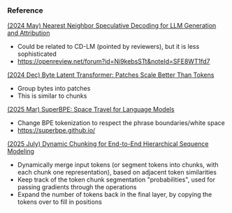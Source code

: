### Reference

[(2024 May) Nearest Neighbor Speculative Decoding for LLM Generation and Attribution](https://arxiv.org/abs/2405.19325)

- Could be related to CD-LM (pointed by reviewers), but it is less sophisticated
- https://openreview.net/forum?id=Ni9kebsSTt&noteId=SFE8WT1fd7

[(2024 Dec) Byte Latent Transformer: Patches Scale Better Than Tokens](https://arxiv.org/pdf/2412.09871)

- Group bytes into patches
- This is similar to chunks

[(2025 Mar) SuperBPE: Space Travel for Language Models](https://arxiv.org/abs/2503.13423)

- Change BPE tokenization to respect the phrase boundaries/white space
- https://superbpe.github.io/

[(2025 July) Dynamic Chunking for End-to-End Hierarchical Sequence Modeling](https://arxiv.org/pdf/2507.07955)

- Dynamically merge input tokens (or segment tokens into chunks, with each chunk one representation), based on adjacent token similarities
- Keep track of the token chunk segmentation "probabilities", used for passing gradients through the operations
- Expand the number of tokens back in the final layer, by copying the tokens over to fill in positions
